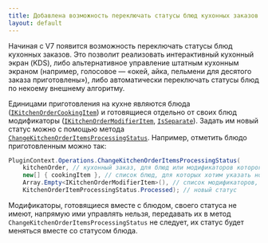 ```yaml
---
title: Добавлена возможность переключать статусы блюд кухонных заказов
layout: default
---
```


Начиная с V7 появится возможность переключать статусы блюд кухонных заказов. Это позволит реализовать интерактивный кухонный экран (KDS), либо альтернативное управление штатным кухонным экраном (например, голосовое — «окей, айка, пельмени для десятого заказа приготовлены»), либо автоматически переключать статусы блюд по некоему внешнему алгоритму.

Единицами приготовления на кухне являются блюда ([`IKitchenOrderCookingItem`](https://iiko.github.io/front.api.sdk/v7/html/T_Resto_Front_Api_Data_Kitchen_IKitchenOrderCookingItem.htm)) и готовящиеся отдельно от своих блюд модификаторы ([`IKitchenOrderModifierItem`](https://iiko.github.io/front.api.sdk/v7/html/T_Resto_Front_Api_Data_Kitchen_IKitchenOrderModifierItem.htm), [`IsSeparate`](https://iiko.github.io/front.api.sdk/v7/html/P_Resto_Front_Api_Data_Kitchen_IKitchenOrderModifierItem_IsSeparate.htm)).
Задать им новый статус можно с помощью метода [`ChangeKitchenOrderItemsProcessingStatus`](https://iiko.github.io/front.api.sdk/v7/html/M_Resto_Front_Api_IOperationService_ChangeKitchenOrderItemsProcessingStatus.htm). Например, отметить блюдо приготовленным можно так:

```cs
PluginContext.Operations.ChangeKitchenOrderItemsProcessingStatus(
    kitchenOrder, // кухонный заказ, для блюд или модификаторов которого хотим указать новый статус
    new[] { cookingItem }, // список блюд, для которых хотим указать новый статус
    Array.Empty<IKitchenOrderModifierItem>(), // список модификаторов, для которых хотим указать новый статус
    KitchenOrderItemProcessingStatus.Processed); // новый статус
```

Модификаторы, готовящиеся вместе с блюдом, своего статуса не имеют, напрямую ими управлять нельзя, передавать их в метод `ChangeKitchenOrderItemsProcessingStatus` не следует, их статус будет меняться вместе со статусом блюда.